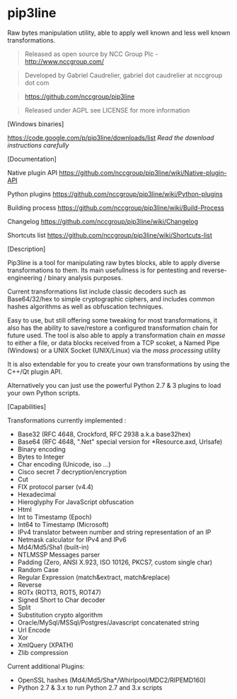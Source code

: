 pip3line
========

Raw bytes manipulation utility, able to apply well known and less well known transformations.

> Released as open source by NCC Group Plc - http://www.nccgroup.com/

> Developed by Gabriel Caudrelier, gabriel dot caudrelier at nccgroup dot com

> https://github.com/nccgroup/pip3line

> Released under AGPL see LICENSE for more information

[Windows binaries]

https://code.google.com/p/pip3line/downloads/list
*Read the download instructions carefully*

[Documentation]

Native plugin API
https://github.com/nccgroup/pip3line/wiki/Native-plugin-API

Python plugins
https://github.com/nccgroup/pip3line/wiki/Python-plugins

Building process
https://github.com/nccgroup/pip3line/wiki/Build-Process

Changelog
https://github.com/nccgroup/pip3line/wiki/Changelog

Shortcuts list
https://github.com/nccgroup/pip3line/wiki/Shortcuts-list

[Description]

Pip3line is a tool for manipulating raw bytes blocks, able to apply diverse transformations to them. 
Its main usefullness is for pentesting and reverse-engineering / binary analysis purposes.

Current transformations list include classic decoders such as Base64/32/hex to simple cryptographic ciphers, and includes common hashes algorithms as well as obfuscation techniques.

Easy to use, but still offering some tweaking for most transformations, it also has the ability to save/restore a configured transformation chain for future used.
The tool is also able to apply a transformation chain _en masse_ to either a file, or data blocks received from a TCP scoket, a Named Pipe (Windows) or a UNIX Socket (UNIX/Linux) via the *mass processing* utility

It is also extendable for you to create your own transformations by using the C++/Qt plugin API.

Alternatively you can just use the powerful Python 2.7 & 3 plugins to load your own Python scripts.

[Capabilities]

Transformations currently implemented :

* Base32 (RFC 4648, Crockford, RFC 2938 a.k.a base32hex)
* Base64 (RFC 4648, ".Net" special version for *Resource.axd, Urlsafe)
* Binary encoding
* Bytes to Integer
* Char encoding (Unicode, iso ...)
* Cisco secret 7 decryption/encryption
* Cut
* FIX protocol parser (v4.4)
* Hexadecimal
* Hieroglyphy For JavaScript obfuscation
* Html
* Int to Timestamp (Epoch)
* Int64 to Timestamp (Microsoft)
* IPv4 translator between number and string representation of an IP
* Netmask calculator for IPv4 and IPv6
* Md4/Md5/Sha1 (built-in)
* NTLMSSP Messages parser
* Padding (Zero, ANSI X.923, ISO 10126, PKCS7, custom single char)
* Random Case
* Regular Expression (match&extract, match&replace)
* Reverse
* ROTx (ROT13, ROT5, ROT47)
* Signed Short to Char decoder
* Split
* Substitution crypto algorithm
* Oracle/MySql/MSSql/Postgres/Javascript concatenated string
* Url Encode
* Xor
* XmlQuery (XPATH)
* Zlib compression

Current additional Plugins:

* OpenSSL hashes (Md4/Md5/Sha*/Whirlpool/MDC2/RIPEMD160)
* Python 2.7 & 3.x to run Python 2.7 and 3.x scripts

